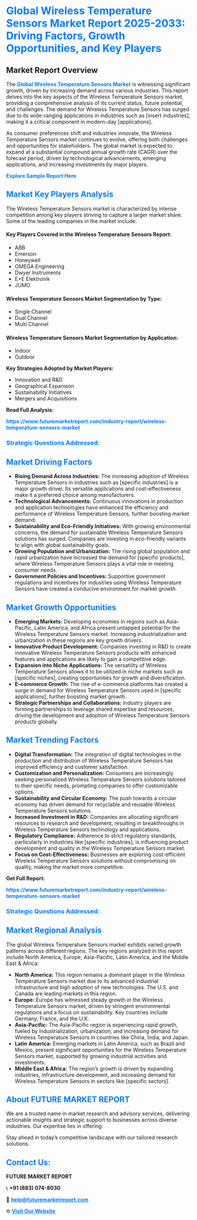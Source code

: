 <h1 style="color: #007BFF;">Global Wireless Temperature Sensors Market Report 2025-2033: Driving Factors, Growth Opportunities, and Key Players</h1>

<section id="overview">
<h2>Market Report Overview</h2>
<p>The <a href="https://www.futuremarketreport.com/industry-report/wireless-temperature-sensors-market" style="color: #007BFF; text-decoration: none;"><strong>Global Wireless Temperature Sensors Market</strong></a> is witnessing significant growth, driven by increasing demand across various industries. This report delves into the key aspects of the Wireless Temperature Sensors market, providing a comprehensive analysis of its current status, future potential, and challenges. The demand for Wireless Temperature Sensors has surged due to its wide-ranging applications in industries such as [insert industries], making it a critical component in modern-day [applications].</p>
<p>As consumer preferences shift and industries innovate, the Wireless Temperature Sensors market continues to evolve, offering both challenges and opportunities for stakeholders. The global market is expected to expand at a substantial compound annual growth rate (CAGR) over the forecast period, driven by technological advancements, emerging applications, and increasing investments by major players.</p>
</section>

<section id="overview">
<p><a href="https://www.futuremarketreport.com/request-sample/reportId=29409" style="color: #007BFF; text-decoration: none;"><strong>Explore Sample Report Here</strong></a></p>
</section>

<section id="key-players">
<h2 style="color: #007BFF;">Market Key Players Analysis</h2>
<p>The Wireless Temperature Sensors market is characterized by intense competition among key players striving to capture a larger market share. Some of the leading companies in the market include:</p>
<h4>Key Players Covered in the Wireless Temperature Sensors Report:</h4>
<ul><li>ABB</li><li>Emerson</li><li>Honeywell</li><li>OMEGA Engineering</li><li>Dwyer Instruments</li><li>E+E Elektronik</li><li>JUMO</li></ul>
<h4>Wireless Temperature Sensors Market Segmentation by Type:</h4>
<ul><li>Single Channel</li><li>Dual Channel</li><li>Multi Channel</li></ul>

<h4>Wireless Temperature Sensors Market Segmentation by Application:</h4>
<ul><li>Indoor</li><li>Outdoor</li></ul>
<p><strong>Key Strategies Adopted by Market Players:</strong></p>
<ul>
<li>Innovation and R&D</li>
<li>Geographical Expansion</li>
<li>Sustainability Initiatives</li>
<li>Mergers and Acquisitions</li>
</ul>
</section>

<section>
<p><strong>Read Full Analysis: </strong></p><a href="https://www.futuremarketreport.com/industry-report/wireless-temperature-sensors-market" style="color: #007BFF; text-decoration: none;"><strong>https://www.futuremarketreport.com/industry-report/wireless-temperature-sensors-market</strong></a>
<h3 style="color: #007BFF;">Strategic Questions Addressed:</h3>
</section>

<section id="driving-factors">
<h2 style="color: #007BFF;">Market Driving Factors</h2>
<ul>
<li><strong>Rising Demand Across Industries:</strong> The increasing adoption of Wireless Temperature Sensors in industries such as [specific industries] is a major growth driver. Its versatile applications and cost-effectiveness make it a preferred choice among manufacturers.</li>
<li><strong>Technological Advancements:</strong> Continuous innovations in production and application technologies have enhanced the efficiency and performance of Wireless Temperature Sensors, further boosting market demand.</li>
<li><strong>Sustainability and Eco-Friendly Initiatives:</strong> With growing environmental concerns, the demand for sustainable Wireless Temperature Sensors solutions has surged. Companies are investing in eco-friendly variants to align with global sustainability goals.</li>
<li><strong>Growing Population and Urbanization:</strong> The rising global population and rapid urbanization have increased the demand for [specific products], where Wireless Temperature Sensors plays a vital role in meeting consumer needs.</li>
<li><strong>Government Policies and Incentives:</strong> Supportive government regulations and incentives for industries using Wireless Temperature Sensors have created a conducive environment for market growth.</li>
</ul>
</section>

<section id="growth-opportunities">
<h2 style="color: #007BFF;">Market Growth Opportunities</h2>
<ul>
<li><strong>Emerging Markets:</strong> Developing economies in regions such as Asia-Pacific, Latin America, and Africa present untapped potential for the Wireless Temperature Sensors market. Increasing industrialization and urbanization in these regions are key growth drivers.</li>
<li><strong>Innovative Product Development:</strong> Companies investing in R&D to create innovative Wireless Temperature Sensors products with enhanced features and applications are likely to gain a competitive edge.</li>
<li><strong>Expansion into Niche Applications:</strong> The versatility of Wireless Temperature Sensors allows it to be utilized in niche markets such as [specific niches], creating opportunities for growth and diversification.</li>
<li><strong>E-commerce Growth:</strong> The rise of e-commerce platforms has created a surge in demand for Wireless Temperature Sensors used in [specific applications], further boosting market growth.</li>
<li><strong>Strategic Partnerships and Collaborations:</strong> Industry players are forming partnerships to leverage shared expertise and resources, driving the development and adoption of Wireless Temperature Sensors products globally.</li>
</ul>
</section>

<section id="trending-factors">
<h2 style="color: #007BFF;">Market Trending Factors</h2>
<ul>
<li><strong>Digital Transformation:</strong> The integration of digital technologies in the production and distribution of Wireless Temperature Sensors has improved efficiency and customer satisfaction.</li>
<li><strong>Customization and Personalization:</strong> Consumers are increasingly seeking personalized Wireless Temperature Sensors solutions tailored to their specific needs, prompting companies to offer customizable options.</li>
<li><strong>Sustainability and Circular Economy:</strong> The push towards a circular economy has driven demand for recyclable and reusable Wireless Temperature Sensors solutions.</li>
<li><strong>Increased Investment in R&D:</strong> Companies are allocating significant resources to research and development, resulting in breakthroughs in Wireless Temperature Sensors technology and applications.</li>
<li><strong>Regulatory Compliance:</strong> Adherence to strict regulatory standards, particularly in industries like [specific industries], is influencing product development and quality in the Wireless Temperature Sensors market.</li>
<li><strong>Focus on Cost-Effectiveness:</strong> Businesses are exploring cost-efficient Wireless Temperature Sensors solutions without compromising on quality, making the market more competitive.</li>
</ul>
</section>

<section>
<p><strong>Get Full Report: </strong></p><a href="https://www.futuremarketreport.com/industry-report/wireless-temperature-sensors-market" style="color: #007BFF; text-decoration: none;"><strong>https://www.futuremarketreport.com/industry-report/wireless-temperature-sensors-market</strong></a>
<h3 style="color: #007BFF;">Strategic Questions Addressed:</h3>
</section>


<section id="regional-analysis">
<h2 style="color: #007BFF;">Market Regional Analysis</h2>
<p>The global Wireless Temperature Sensors market exhibits varied growth patterns across different regions. The key regions analyzed in this report include North America, Europe, Asia-Pacific, Latin America, and the Middle East & Africa:</p>
<ul>
<li><strong>North America:</strong> This region remains a dominant player in the Wireless Temperature Sensors market due to its advanced industrial infrastructure and high adoption of new technologies. The U.S. and Canada are leading markets in this region.</li>
<li><strong>Europe:</strong> Europe has witnessed steady growth in the Wireless Temperature Sensors market, driven by stringent environmental regulations and a focus on sustainability. Key countries include Germany, France, and the U.K.</li>
<li><strong>Asia-Pacific:</strong> The Asia-Pacific region is experiencing rapid growth, fueled by industrialization, urbanization, and increasing demand for Wireless Temperature Sensors in countries like China, India, and Japan.</li>
<li><strong>Latin America:</strong> Emerging markets in Latin America, such as Brazil and Mexico, present significant opportunities for the Wireless Temperature Sensors market, supported by growing industrial activities and investments.</li>
<li><strong>Middle East & Africa:</strong> The region’s growth is driven by expanding industries, infrastructure development, and increasing demand for Wireless Temperature Sensors in sectors like [specific sectors].</li>
</ul>
</section>

<footer>
<h2 style="color: #007BFF;">About FUTURE MARKET REPORT</h2>
<p>We are a trusted name in market research and advisory services, delivering actionable insights and strategic support to businesses across diverse industries. Our expertise lies in offering:</p>

<p>Stay ahead in today’s competitive landscape with our tailored research solutions.</p>

<h2 style="color: #007BFF;">Contact Us:</h2>
<p><strong>FUTURE MARKET REPORT</strong></p>
<p>📞 <strong>+91 (883) 074-8030</strong></p>
<p>📧 <strong><a href="mailto:help@futuremarketreport.com" style="color: #007BFF;">help@futuremarketreport.com</a></strong></p>
<p>🌐 <strong><a href="https://www.futuremarketreport.com/" style="color: #007BFF;">Visit Our Website</a></strong></p>
</footer>